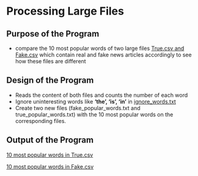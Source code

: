 # Processing Large Files
## Purpose of the Program
- compare the 10 most popular words of two large files [True.csv and Fake.csv](https://www.kaggle.com/datasets/clmentbisaillon/fake-and-real-news-dataset) which contain real and fake news articles accordingly to see how these files are different

## Design of the Program
- Reads the content of both files and counts the number of each word
- Ignore uninteresting words like **‘the’, ‘is’, ‘in’** in [ignore_words.txt](ignore_words.txt)
- Create two new files (fake_popular_words.txt and true_popular_words.txt) with the 10 most
popular words on the corresponding files.

## Output of the Program
[10 most popular words in True.csv](true_popular_words.txt)

[10 most popular words in Fake.csv](fake_popular_words.txt)
